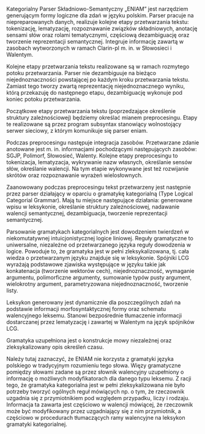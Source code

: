 Kategorialny Parser Składniowo-Semantyczny „ENIAM” jest narzędziem generującym formy logiczne dla zdań w języku polskim. Parser pracuje na niepreparowanych danych, realizuje kolejne etapy przetwarzania tekstu: tokenizację, lematyzację, rozpoznawanie związków składniowych, anotację sensami słów oraz rolami tematycznymi, częściową dezambiguację oraz tworzenie reprezentacji semantycznej. Integruje informację zawartą w zasobach wytworzonych w ramach Clarin-pl m. in. w Słowosieci i Walentym.

Kolejne etapy przetwarzania tekstu realizowane są w ramach rozmytego potoku przetwarzania. Parser nie dezambiguuje na bieżąco niejednoznaczności powstającej po każdym kroku przetwarzania tekstu. Zamiast tego tworzy zwartą reprezentację niejednoznacznego wyniku, którą przekazuję do następnego etapu, dezambiguację wykonuje pod koniec potoku przetwarzania.

Początkowe etapy przetwarzania tekstu (poprzedzające określenie struktury zależnościowej) będziemy określać mianem preprocesingu. Etapy te realizowane są przez program subsyntax stanowiący wolnostojący serwer sieciowy, z którym komunikuje się parser eniam.

Podczas preprocesingu następuje integracja zasobów. Przetwarzane zdanie anotowane jest m. in. informacjami pochodzącymi następujących zasobów: SGJP, Polimorf, Słowosieć, Walenty. Kolejne etapy preprocesingu to tokenizacja, lematyzacja, wykrywanie nazw własnych, określanie sensów słów, określanie walencji. Na tym etapie wykonywane jest też rozwijanie skrótów oraz rozpoznawanie wyrażeń wielosłownych.

Zaanowowany podczas preprocesingu tekst przetwarzeny jest następnie przez parser działający w oparciu o gramatykę kategorialną (Type Logical Categorial Grammar). Mają tu miejsce następujące działania: generowane wpisu w leksykonie, określanie struktury zależnościowej, nadawanie walencji semantycznej, dezambiguacja, tworzenie reprezentacji semantycznej.

Parsowanie gramatykach kategorialnych jest dowodzeniem twierdzeń w niekomutatywnej intuicjonistycznej logice liniowej. Reguły gramatyczne to uniwersalne, niezależne od przetwarzanego języka reguły dowodzenia w logice. Powoduje to, że gramatyka jest w pełni zleksykalizowana, tj. cała wiedza o przetwarzanym języku znajduje się w leksykonie. Spójniki LCG wyrażają podstawowe zjawiska występujące w języku takie jak konkatenacja (tworzenie wektorów cech), niejednoznaczność, wymaganie argumentu, polimorficzne argumenty, sumowanie typów pusty argument, wielokrotny argument, parametryzowana niejednoznaczność, tworzenie listy.

Leksykon generowany jest dynamicznie dla poszczególnych zdań na podstawie informacji morfosyntaktycznej formy oraz schematu walencyjnego leksemu. Stanowi bezpośrednie tłumaczenie informacji dostarczanej przez lematyzację i zawartej w Walentym na język spójników LCG.

Gramatyka uzupełniona jest o konstrukcje mowy niezależnej oraz zleksykalizowany opis określeń czasu.

Należy tutaj zaznaczyć, że ENIAM nie korzysta z gramatyki języka polskiego w tradycyjnym rozumieniu tego słowa. Więzy gramatyczne pomiędzy słowami zadane są przez słownik walencyjny uzupełniony o informację o możliwych modyfikatorach dla danego typu leksemu. Z racji tego, że gramatyka kategorialna jest w pełni zleksykalizowana nie było potrzeby tworzyć ogólnych reguł mówiących np. o tym, że rzeczownik uzgadnia się z przymiotnikiem pod względem przypadku, liczy i rodzaju. Informacja ta zawarta jest częściowo w walencji mówiącej, że rzeczownik może być modyfikowany przez uzgadniający się z nim przymiotnik, a częściowo w procedurach tłumaczących ramy walencyjne na leksykon gramatyki kategorialnej. 

